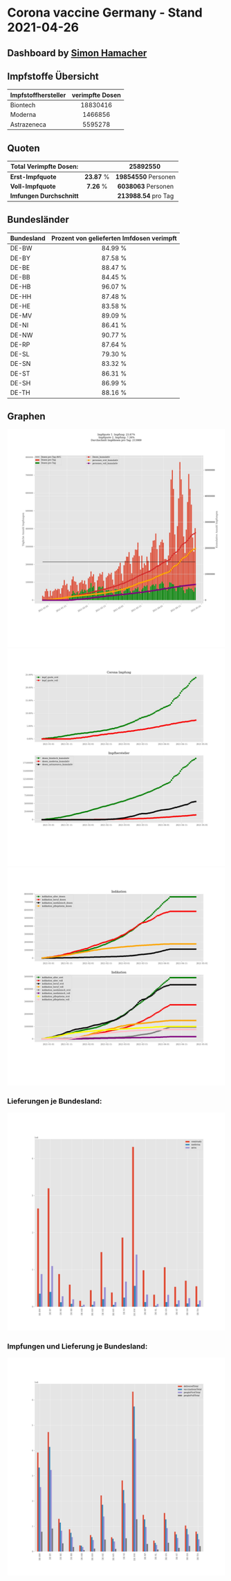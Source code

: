# Corona vaccine Germany - Stand 2021-04-26
## Dashboard by [Simon Hamacher](https://www.shamacher.eu)
## Impfstoffe Übersicht
**Impfstoffhersteller** | **verimpfte Dosen**
-------- | :--------:
Biontech | 18830416
Moderna | 1466856
Astrazeneca | 5595278


## Quoten
**Total Verimpfte Dosen:** | |25892550&nbsp;
-------- | :--------:| :--------:
**Erst-Impfquote** | **23.87** %| **19854550** Personen
**Voll-Impfquote** | **7.26** %| **6038063** Personen
**Imfungen Durchschnitt** | |**213988.54** pro Tag 
## Bundesländer
**Bundesland** | **Prozent von gelieferten Imfdosen verimpft**
-------- | :--------:
DE-BW | 84.99 %
DE-BY | 87.58 %
DE-BE | 88.47 %
DE-BB | 84.45 %
DE-HB | 96.07 %
DE-HH | 87.48 %
DE-HE | 83.58 %
DE-MV | 89.09 %
DE-NI | 86.41 %
DE-NW | 90.77 %
DE-RP | 87.64 %
DE-SL | 79.30 %
DE-SN | 83.32 %
DE-ST | 86.31 %
DE-SH | 86.99 %
DE-TH | 88.16 %
## Graphen
<img src="Impfungen-Corona-01.jpg" alt="Impf Übersicht" title="Impf Übersicht" />
<img src="Impfungen-Corona-02.jpg" alt="Impfquote" title="optionaler Titel" />
<img src="Impfungen-Corona-03.jpg" alt="Indikation" title="Indikation" />

### Lieferungen je Bundesland:
<img src="Impfungen-Corona-04.jpg" alt="Impfungen in den Bundesländern" title="Impfungen in den Bundesländern" />

### Impfungen und Lieferung je Bundesland:
<img src="Impfungen-Corona-05.jpg" alt="Impfungen in den Bundesländern" title="Impfungen in den Bundesländern" />

